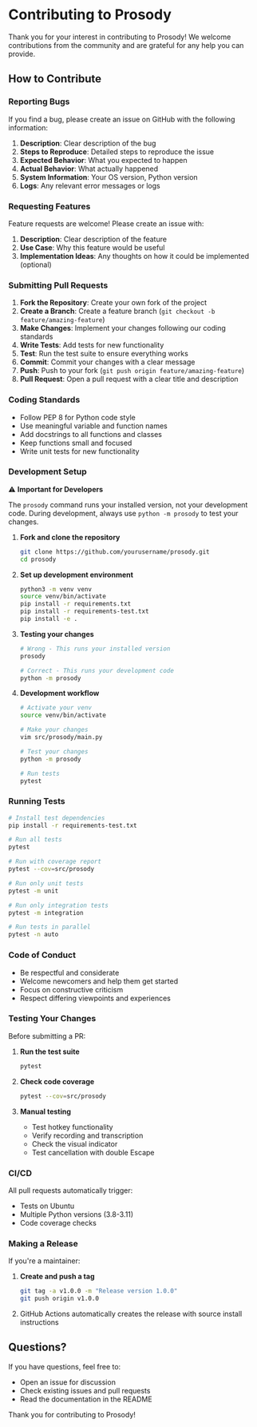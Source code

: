 # Contributing to Prosody

Thank you for your interest in contributing to Prosody! We welcome contributions from the community and are grateful for any help you can provide.

## How to Contribute

### Reporting Bugs

If you find a bug, please create an issue on GitHub with the following information:

1. **Description**: Clear description of the bug
2. **Steps to Reproduce**: Detailed steps to reproduce the issue
3. **Expected Behavior**: What you expected to happen
4. **Actual Behavior**: What actually happened
5. **System Information**: Your OS version, Python version
6. **Logs**: Any relevant error messages or logs

### Requesting Features

Feature requests are welcome! Please create an issue with:

1. **Description**: Clear description of the feature
2. **Use Case**: Why this feature would be useful
3. **Implementation Ideas**: Any thoughts on how it could be implemented (optional)

### Submitting Pull Requests

1. **Fork the Repository**: Create your own fork of the project
2. **Create a Branch**: Create a feature branch (`git checkout -b feature/amazing-feature`)
3. **Make Changes**: Implement your changes following our coding standards
4. **Write Tests**: Add tests for new functionality
5. **Test**: Run the test suite to ensure everything works
6. **Commit**: Commit your changes with a clear message
7. **Push**: Push to your fork (`git push origin feature/amazing-feature`)
8. **Pull Request**: Open a pull request with a clear title and description

### Coding Standards

- Follow PEP 8 for Python code style
- Use meaningful variable and function names
- Add docstrings to all functions and classes
- Keep functions small and focused
- Write unit tests for new functionality

### Development Setup

⚠️ **Important for Developers**

The `prosody` command runs your installed version, not your development code. During development, always use `python -m prosody` to test your changes.

1. **Fork and clone the repository**
   ```bash
   git clone https://github.com/yourusername/prosody.git
   cd prosody
   ```

2. **Set up development environment**
   ```bash
   python3 -m venv venv
   source venv/bin/activate
   pip install -r requirements.txt
   pip install -r requirements-test.txt
   pip install -e .
   ```

3. **Testing your changes**
   ```bash
   # Wrong - This runs your installed version
   prosody
   
   # Correct - This runs your development code
   python -m prosody
   ```

4. **Development workflow**
   ```bash
   # Activate your venv
   source venv/bin/activate
   
   # Make your changes
   vim src/prosody/main.py
   
   # Test your changes
   python -m prosody
   
   # Run tests
   pytest
   ```

### Running Tests

```bash
# Install test dependencies
pip install -r requirements-test.txt

# Run all tests
pytest

# Run with coverage report
pytest --cov=src/prosody

# Run only unit tests
pytest -m unit

# Run only integration tests
pytest -m integration

# Run tests in parallel
pytest -n auto
```

### Code of Conduct

- Be respectful and considerate
- Welcome newcomers and help them get started
- Focus on constructive criticism
- Respect differing viewpoints and experiences

### Testing Your Changes

Before submitting a PR:

1. **Run the test suite**
   ```bash
   pytest
   ```

2. **Check code coverage**
   ```bash
   pytest --cov=src/prosody
   ```

3. **Manual testing**
   - Test hotkey functionality
   - Verify recording and transcription
   - Check the visual indicator
   - Test cancellation with double Escape

### CI/CD

All pull requests automatically trigger:
- Tests on Ubuntu
- Multiple Python versions (3.8-3.11)
- Code coverage checks

### Making a Release

If you're a maintainer:

1. **Create and push a tag**
   ```bash
   git tag -a v1.0.0 -m "Release version 1.0.0"
   git push origin v1.0.0
   ```
2. GitHub Actions automatically creates the release with source install instructions

## Questions?

If you have questions, feel free to:
- Open an issue for discussion
- Check existing issues and pull requests
- Read the documentation in the README

Thank you for contributing to Prosody!